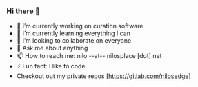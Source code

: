 ### Hi there 👋

- 🔭 I’m currently working on curation software
- 🌱 I’m currently learning everything I can
- 👯 I’m looking to collaborate on everyone
- 💬 Ask me about anything
- 📫 How to reach me: nilo --at-- nilosplace [dot] net
- ⚡ Fun fact: I like to code
- Checkout out my private repos [https://gitlab.com/nilosedge]
